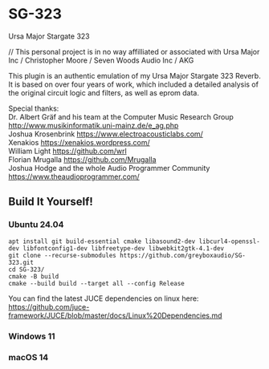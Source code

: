 # SG-323
 Ursa Major Stargate 323

// This personal project is in no way affilliated or associated with Ursa Major Inc / Christopher Moore / Seven Woods Audio Inc / AKG

This plugin is an authentic emulation of my Ursa Major Stargate 323 Reverb. It is based on over four years of work, which included a detailed analysis of the original circuit logic and filters, as well as eprom data.

Special thanks:  
Dr. Albert Gräf and his team at the Computer Music Research Group http://www.musikinformatik.uni-mainz.de/e_ag.php  
Joshua Krosenbrink https://www.electroacousticlabs.com/  
Xenakios https://xenakios.wordpress.com/  
William Light https://github.com/wrl  
Florian Mrugalla https://github.com/Mrugalla  
Joshua Hodge and the whole Audio Programmer Community https://www.theaudioprogrammer.com/  

## Build It Yourself!

### Ubuntu 24.04
```
apt install git build-essential cmake libasound2-dev libcurl4-openssl-dev libfontconfig1-dev libfreetype-dev libwebkit2gtk-4.1-dev
git clone --recurse-submodules https://github.com/greyboxaudio/SG-323.git
cd SG-323/
cmake -B build
cmake --build build --target all --config Release
```

You can find the latest JUCE dependencies on linux here: https://github.com/juce-framework/JUCE/blob/master/docs/Linux%20Dependencies.md

### Windows 11

### macOS 14

